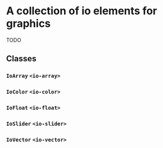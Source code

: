 # A collection of io elements for graphics #

TODO

## Classes ##

### `IoArray` `<io-array>` ###

### `IoColor` `<io-color>` ###

### `IoFloat` `<io-float>` ###

### `IoSlider` `<io-slider>` ###

### `IoVector` `<io-vector>` ###
